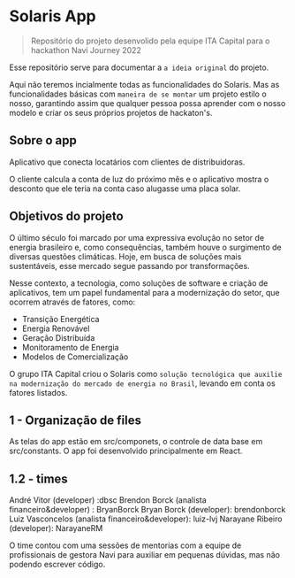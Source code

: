 # Solaris App

> Repositório do projeto desenvolido pela equipe ITA Capital para o hackathon Navi Journey 2022

Esse repositório serve para documentar a `a ideia original` do projeto.

Aqui não teremos incialmente todas as funcionalidades do Solaris. Mas as funcionalidades básicas com `maneira de se montar` um projeto estilo o nosso, garantindo assim que qualquer pessoa possa aprender com o nosso modelo e criar os seus próprios projetos de hackaton's.

## Sobre o app

Aplicativo que conecta locatários com clientes de distribuidoras.

O cliente calcula a conta de luz do próximo mês e o aplicativo mostra o desconto que ele teria na conta caso alugasse uma placa solar.

## Objetivos do projeto

O último século foi marcado por uma expressiva evolução no setor de energia brasileiro e, como consequências, também houve o surgimento de diversas questões climáticas. Hoje, em busca de soluções mais sustentáveis, esse mercado segue passando por transformações.

Nesse contexto, a tecnologia, como soluções de software e criação de aplicativos, tem um papel fundamental para a modernização do setor, que ocorrem através de fatores, como:
* Transição Energética
* Energia Renovável
* Geração Distribuída
* Monitoramento de Energia
* Modelos de Comercialização

O grupo ITA Capital criou o Solaris como `solução tecnológica que auxilie na modernização do mercado de energia no Brasil`, levando em conta os fatores listados.

## 1 - Organização de files

As telas do app estão em src/componets, o controle de data base em src/constants. O app foi desenvolvido principalmente em React.

## 1.2 - times

André Vitor (developer) :dbsc
Brendon Borck (analista financeiro&developer) : BryanBorck
Bryan Borck (developer): brendonborck
Luiz Vasconcelos (analista financeiro&developer): luiz-lvj
Narayane Ribeiro (developer): NarayaneRM

O time contou com uma sessões de mentorias com a equipe de profissionais de gestora Navi  para auxiliar em pequenas dúvidas, mas não podendo escrever código.


